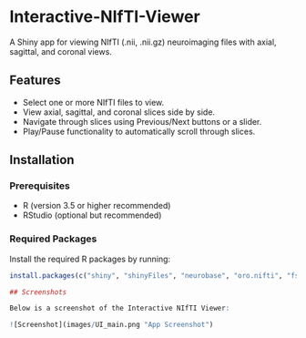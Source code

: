 # Interactive-NIfTI-Viewer
A Shiny app for viewing NIfTI (.nii, .nii.gz) neuroimaging files with axial, sagittal, and coronal views.

## Features

- Select one or more NIfTI files to view.
- View axial, sagittal, and coronal slices side by side.
- Navigate through slices using Previous/Next buttons or a slider.
- Play/Pause functionality to automatically scroll through slices.


## Installation

### Prerequisites

- R (version 3.5 or higher recommended)
- RStudio (optional but recommended)

### Required Packages

Install the required R packages by running:

```R
install.packages(c("shiny", "shinyFiles", "neurobase", "oro.nifti", "fs"))

## Screenshots

Below is a screenshot of the Interactive NIfTI Viewer:

![Screenshot](images/UI_main.png "App Screenshot")
